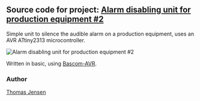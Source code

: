 ## Source code for project: [Alarm disabling unit for production equipment #2](https://uctrl.io/p/89)

Simple unit to silence the audible alarm on a production equipment, uses an AVR ATtiny2313 microcontroller.

![Alarm disabling unit for production equipment #2](http://i.imgur.com/Nbxxw39l.jpg)

Written in basic, using [Bascom-AVR](http://www.mcselec.com/).

### Author
[Thomas Jensen](https://uctrl.io/@hebron)
